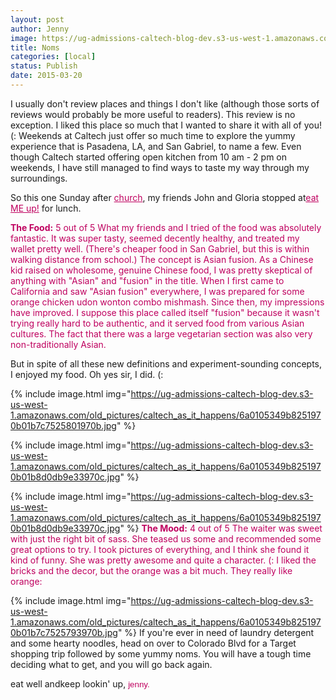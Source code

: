 ```yaml
---
layout: post
author: Jenny
image: https://ug-admissions-caltech-blog-dev.s3-us-west-1.amazonaws.com/old_pictures/caltech_as_it_happens/6a0105349b8251970b01bb07f6219a970d.jpg
title: Noms
categories: [local]
status: Publish
date: 2015-03-20
---
```



I usually don't review places and things I don't like (although those sorts of reviews would probably be more useful to readers). This review is no exception. I liked this place so much that I wanted to share it with all of you! (:
Weekends at Caltech just offer so much time to explore the yummy experience that is Pasadena, LA, and San Gabriel, to name a few. Even though Caltech started offering open kitchen from 10 am - 2 pm on weekends, I have still managed to find ways to taste my way through my surroundings.

So this one Sunday after <a href="https://realityla.com" style="color: #bf005f;" target="_blank">church</a>, my friends John and Gloria stopped at<a href="https://www.eat-me-up.com/" style="color: #bf005f;" target="_blank">eat ME up!</a> for lunch.

<span style="color: #bf005f;">**The Food:** 5 out of 5
What my friends and I tried of the food was absolutely fantastic. It was super tasty, seemed decently healthy, and treated my wallet pretty well. (There's cheaper food in San Gabriel, but this is within walking distance from school.)
The concept is Asian fusion. As a Chinese kid raised on wholesome, genuine Chinese food, I was pretty skeptical of anything with "Asian" and "fusion" in the title. When I first came to California and saw "Asian fusion" everywhere, I was prepared for some orange chicken udon wonton combo mishmash. Since then, my impressions have improved. I suppose this place called itself "fusion" because it wasn't trying really hard to be authentic, and it served food from various Asian cultures. The fact that there was a large vegetarian section was also very non-traditionally Asian.

But in spite of all these new definitions and experiment-sounding concepts, I enjoyed my food. Oh yes sir, I did. (:


{% include image.html img="https://ug-admissions-caltech-blog-dev.s3-us-west-1.amazonaws.com/old_pictures/caltech_as_it_happens/6a0105349b8251970b01b7c7525801970b.jpg" %}

{% include image.html img="https://ug-admissions-caltech-blog-dev.s3-us-west-1.amazonaws.com/old_pictures/caltech_as_it_happens/6a0105349b8251970b01b8d0db9e33970c.jpg" %}

{% include image.html img="https://ug-admissions-caltech-blog-dev.s3-us-west-1.amazonaws.com/old_pictures/caltech_as_it_happens/6a0105349b8251970b01b8d0db9e33970c.jpg" %}
<span style="color: #bf005f;">**The Mood:** 4 out of 5
The waiter was sweet with just the right bit of sass. She teased us some and recommended some great options to try. I took pictures of everything, and I think she found it kind of funny. She was pretty awesome and quite a character. (:
I liked the bricks and the decor, but the orange was a bit much. They really like orange:


{% include image.html img="https://ug-admissions-caltech-blog-dev.s3-us-west-1.amazonaws.com/old_pictures/caltech_as_it_happens/6a0105349b8251970b01b7c7525793970b.jpg" %}
If you're ever in need of laundry detergent and some hearty noodles, head on over to Colorado Blvd for a Target shopping trip followed by some yummy noms. You will have a tough time deciding what to get, and you will go back again.

eat well andkeep lookin' up,
<span style="font-family: arial, helvetica, sans-serif; font-size: 10pt; color: #bf005f;">jenny.


